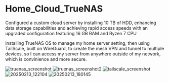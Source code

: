 # Home_Cloud_TrueNAS

Configured a custom cloud server by installing 10 TB of HDD, enhancing data storage capabilities and achieving rapid access speeds with an upgraded configuration featuring 16 GB RAM and Ryzen 7 CPU

Installing TrueNAS OS to manage my home server setting, then using TailScale, built on WireGuard, to create the mesh VPN and tunnel to multiple devices, so I can access my server from anywhere outside of my network, which is convinience and more secure.

![truenas_screenshot](https://github.com/user-attachments/assets/37e2fbe6-adf2-4a17-825a-0a517236eaaf)
![truenas_screenshot2](https://github.com/user-attachments/assets/b40ea219-b424-49d7-be82-3e8d4e2354cf)
![tailscale_screenshot](https://github.com/user-attachments/assets/b300143a-a314-4042-ae88-ecea0a0edb42)
![20250213_122104](https://github.com/user-attachments/assets/39ec08ac-a0c5-447f-bd92-3bee8d31edbc)
![20250213_180145](https://github.com/user-attachments/assets/19aed3bc-9825-4621-a3ba-aa39c1a064ac)
